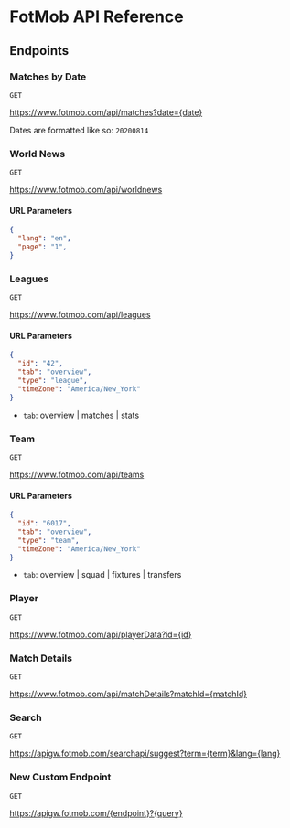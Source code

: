 # FotMob API Reference

## Endpoints

### Matches by Date

`GET`

<https://www.fotmob.com/api/matches?date={date}>

Dates are formatted like so: `20200814`

### World News

`GET`

<https://www.fotmob.com/api/worldnews>

#### URL Parameters

```json
{
  "lang": "en",
  "page": "1",
}
```

### Leagues

`GET`

<https://www.fotmob.com/api/leagues>

#### URL Parameters

```json
{
  "id": "42",
  "tab": "overview",
  "type": "league",
  "timeZone": "America/New_York"
}
```

- `tab`: overview | matches | stats

### Team

`GET`

<https://www.fotmob.com/api/teams>

<!-- markdownlint-disable MD024 -->
#### URL Parameters
<!-- markdownlint-enable MD024 -->

```json
{
  "id": "6017",
  "tab": "overview",
  "type": "team",
  "timeZone": "America/New_York"
}
```

- `tab`: overview | squad | fixtures | transfers

### Player

`GET`

<https://www.fotmob.com/api/playerData?id={id}>

### Match Details

`GET`

<https://www.fotmob.com/api/matchDetails?matchId={matchId}>

### Search

`GET`

<https://apigw.fotmob.com/searchapi/suggest?term={term}&lang={lang}>

### New Custom Endpoint

`GET`

<https://apigw.fotmob.com/{endpoint}?{query}>
